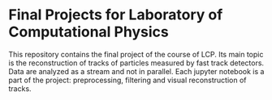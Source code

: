 # Final Projects for Laboratory of Computational Physics
This repository contains the final project of the course of LCP. Its main topic is the reconstruction of tracks of particles measured by fast track detectors. Data are analyzed as a stream and not in parallel. Each jupyter notebook is a part of the project: preprocessing, filtering and visual reconstruction of tracks. 
